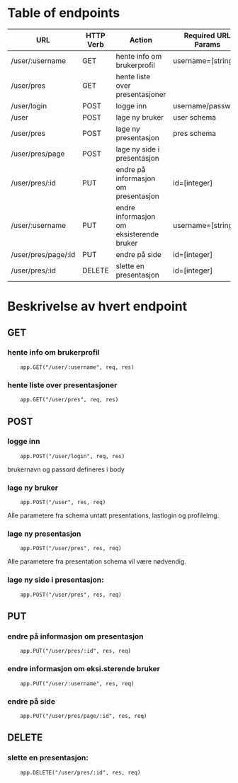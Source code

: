 # Table of endpoints

| URL                 | HTTP Verb | Action                                   | Required URL Params |
|---------------------|-----------|------------------------------------------|---------------------|
| /user/:username     | GET       | hente info om brukerprofil               | username=[string]   |
| /user/pres          | GET       | hente liste over presentasjoner          |                     |
| /user/login         | POST      | logge inn                                | username/password   |
| /user               | POST      | lage ny bruker                           | user schema         |
| /user/pres          | POST      | lage ny presentasjon                     | pres schema         |
| /user/pres/page     | POST      | lage ny side i presentasjon              |                     |
| /user/pres/:id      | PUT       | endre på informasjon om presentasjon     | id=[integer]        |
| /user/:username     | PUT       | endre informasjon om eksisterende bruker | username=[string]   |
| /user/pres/page/:id | PUT       | endre på side                            | id=[integer]        |
| /user/pres/:id      | DELETE    | slette en presentasjon                   | id=[integer]        |


# Beskrivelse av hvert endpoint

## GET

### hente info om brukerprofil
		app.GET("/user/:username", req, res)

### hente liste over presentasjoner
		app.GET("/user/pres", req, res)


## POST
### logge inn
		app.POST("/user/login", req, res)
brukernavn og passord defineres i body

### lage ny bruker
		app.POST("/user", res, req)
Alle parametere fra schema untatt presentations, lastlogin og profileImg.

### lage ny presentasjon
		app.POST("/user/pres", res, req)
Alle parametere fra presentation schema vil være nødvendig.

### lage ny side i presentasjon:
		app.POST("/user/pres", res, req)

## PUT
### endre på informasjon om presentasjon
		app.PUT("/user/pres/:id", res, req)

### endre informasjon om eksi.sterende bruker
		app.PUT("/user/:username", res, req)

### endre på side
		app.PUT("/user/pres/page/:id", res, req)


## DELETE
### slette en presentasjon:
		app.DELETE("/user/pres/:id", res, req)
